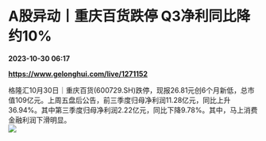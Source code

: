 # A股异动丨重庆百货跌停 Q3净利同比降约10%

**2023-10-30 06:17**

**https://www.gelonghui.com/live/1271152**

格隆汇10月30日｜重庆百货(600729.SH)跌停，现报26.81元创6个月新低，总市值109亿元。上周五盘后公告，前三季度归母净利润11.28亿元，同比上升36.94%。其中第三季度归母净利润2.22亿元，同比下降9.78%。其中，马上消费金融利润下滑明显。  
![](https://img5.gelonghui.com/live/d5ab4-86bfda52-bd00-425a-aa8f-94bbb596129c.png)